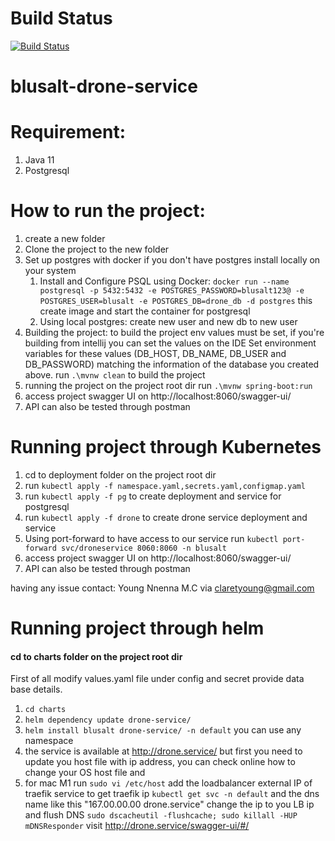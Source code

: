 # Build Status
[![Build Status](http://139.59.179.8:8080/buildStatus/icon?job=buildStatus)](http://139.59.179.8:8080/job/buildStatus/)
# blusalt-drone-service

# Requirement:
1. Java 11
2. Postgresql

# How to run the project:
1. create a new folder
2. Clone the project to the new folder 
3. Set up postgres with docker if you don't have postgres install locally on your system
   1. Install and Configure PSQL using Docker:
      `docker run --name postgresql -p 5432:5432 -e POSTGRES_PASSWORD=blusalt123@ -e POSTGRES_USER=blusalt -e POSTGRES_DB=drone_db -d postgres` this create image and start the container for postgresql
   2. Using local postgres: create new user and new db to new user
4. Building the project: to build the project env values must be set, if you're building from intellij you can set the values on the IDE
     Set environment variables for these values (DB_HOST, DB_NAME, DB_USER and  DB_PASSWORD) matching the information of the database you created above.
   run `.\mvnw clean` to build the project
5. running the project
   on the project root dir run `.\mvnw spring-boot:run`
6. access project swagger UI on http://localhost:8060/swagger-ui/
7. API can also be tested through postman

# Running project through Kubernetes
1. cd to deployment folder on the project root dir
2. run `kubectl apply -f namespace.yaml,secrets.yaml,configmap.yaml`
3. run `kubectl apply -f pg` to create deployment and service for postgresql
4. run `kubectl apply -f drone` to create drone service deployment and service
5. Using port-forward to have access to our service run `kubectl port-forward svc/droneservice 8060:8060 -n blusalt`
6. access project swagger UI on http://localhost:8060/swagger-ui/
7. API can also be tested through postman

having any issue contact: Young Nnenna M.C via claretyoung@gmail.com

# Running project through helm
#### cd to charts folder on the project root dir
First of all modify values.yaml file under config and secret provide data base details.
 1. `cd charts`
 2. `helm dependency update drone-service/ `
 3. `helm install blusalt drone-service/ -n default` you can use any namespace
 4. the service is available at http://drone.service/ but first you need to update you host file with ip address, you can check online how to change your OS host file and
 5. for mac M1 run `sudo vi /etc/host` add the loadbalancer external IP of traefik service to get traefik ip `kubectl get svc -n default` and the dns name like this  "167.00.00.00 drone.service" change the ip to you LB ip and flush DNS
    `sudo dscacheutil -flushcache; sudo killall -HUP mDNSResponder`
visit http://drone.service/swagger-ui/#/

